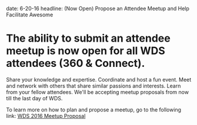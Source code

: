 date: 6-20-16
headline: (Now Open) Propose an Attendee Meetup and Help Facilitate Awesome

# The ability to submit an attendee meetup is now open for all WDS attendees (360 & Connect). 

Share your knowledge and expertise. Coordinate and host a fun event. Meet and network with others that share similar passions and interests. Learn from your fellow attendees. We'll be accepting meetup proposals from now till the last day of WDS. 

To learn more on how to plan and propose a meetup, go to the following link: <a href="https://worlddominationsummit.com/propose-a-meetup">WDS 2016 Meetup Proposal</a>

